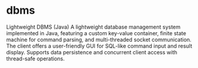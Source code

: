 # dbms
Lightweight DBMS (Java)
A lightweight database management system implemented in Java, featuring a custom key-value container, finite state machine for command parsing, and multi-threaded socket communication. The client offers a user-friendly GUI for SQL-like command input and result display. Supports data persistence and concurrent client access with thread-safe operations.

